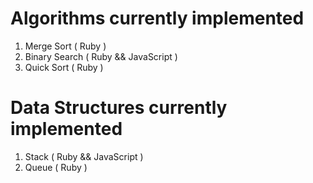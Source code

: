 # Algorithms currently implemented

1. Merge Sort ( Ruby )
2. Binary Search ( Ruby && JavaScript )
3. Quick Sort ( Ruby )


# Data Structures currently implemented

1. Stack ( Ruby && JavaScript )
2. Queue ( Ruby ) 
